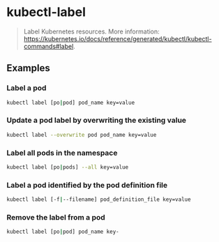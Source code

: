 # kubectl-label

> Label Kubernetes resources. More information: <https://kubernetes.io/docs/reference/generated/kubectl/kubectl-commands#label>.

## Examples

### Label a pod

```bash
kubectl label [po|pod] pod_name key=value
```

### Update a pod label by overwriting the existing value

```bash
kubectl label --overwrite pod pod_name key=value
```

### Label all pods in the namespace

```bash
kubectl label [po|pods] --all key=value
```

### Label a pod identified by the pod definition file

```bash
kubectl label [-f|--filename] pod_definition_file key=value
```

### Remove the label from a pod

```bash
kubectl label [po|pod] pod_name key-
```
